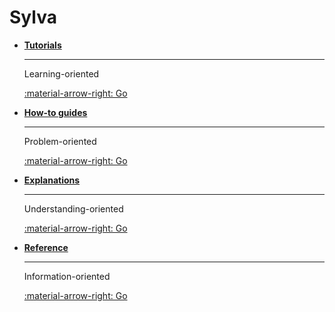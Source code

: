 # Sylva

<div class="grid cards" markdown>

- [__Tutorials__](./Tutorials/index.md)

    ---

    Learning-oriented

    [:material-arrow-right: Go](./Tutorials/index.md)

- [__How-to guides__](./HowToGuides/index.md)

    ---

    Problem-oriented

    [:material-arrow-right: Go](./HowToGuides/index.md)

- [__Explanations__](./Explanations/index.md)

    ---

    Understanding-oriented

    [:material-arrow-right: Go](./Explanations/index.md)

- [__Reference__](./Reference/index.md)

    ---

    Information-oriented

    [:material-arrow-right: Go](./Reference/index.md)

</div>
